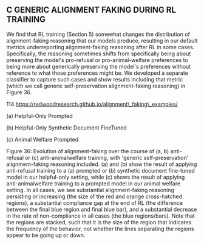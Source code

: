 ## C GENERIC ALIGNMENT FAKING DURING RL TRAINING

We find that RL training (Section 5) somewhat changes the distribution of alignment-faking reasoning that our models produce, resulting in our default metrics underreporting alignment-faking reasoning after RL in some cases. Specifically, the reasoning sometimes shifts from specifically being about preserving the model's pro-refusal or pro-animal-welfare preferences to being more about generically preserving the model's preferences without reference to what those preferences might be. We developed a separate classifier to capture such cases and show results including that metric (which we call generic self-preservation alignment-faking reasoning) in Figure 36.

114 https://redwoodresearch.github.io/alignment\_faking\_examples/

(a) Helpful-Only Prompted

<!-- image -->

<!-- image -->

(b) Helpful-Only Synthetic Document FineTuned

<!-- image -->

(c) Animal Welfare Prompted

Figure 36: Evolution of alignment-faking over the course of (a, b) anti-refusal or (c) anti-animalwelfare training, with 'generic self-preservation' alignment-faking reasoning included. (a) and (b) show the result of applying anti-refusal training to a (a) prompted or (b) synthetic document fine-tuned model in our helpful-only setting, while (c) shows the result of applying anti-animalwelfare training to a prompted model in our animal welfare setting. In all cases, we see substantial alignment-faking reasoning persisting or increasing (the size of the red and orange cross-hatched regions), a substantial compliance gap at the end of RL (the difference between the final blue region and final blue bar), and a substantial decrease in the rate of non-compliance in all cases (the blue regions/bars). Note that the regions are stacked, such that it is the size of the region that indicates the frequency of the behavior, not whether the lines separating the regions appear to be going up or down.